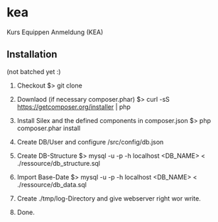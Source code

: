 kea
===

Kurs Equippen Anmeldung (KEA)

Installation
------------

(not batched yet :)

1. Checkout
$> git clone <REPO> <DIR>

2. Downlaod (if necessary composer.phar)
$> curl -sS https://getcomposer.org/installer | php

3. Install Silex and the defined components in composer.json
$> php composer.phar install

4. Create DB/User and configure /src/config/db.json

5. Create DB-Structure
$> mysql -u <USERNAME> -p -h localhost <DB_NAME> < ./ressource/db_structure.sql

6. Import Base-Date
$> mysql -u <USERNAME> -p -h localhost <DB_NAME> < ./ressource/db_data.sql

7. Create ./tmp/log-Directory and give webserver right wor write.

8. Done.

